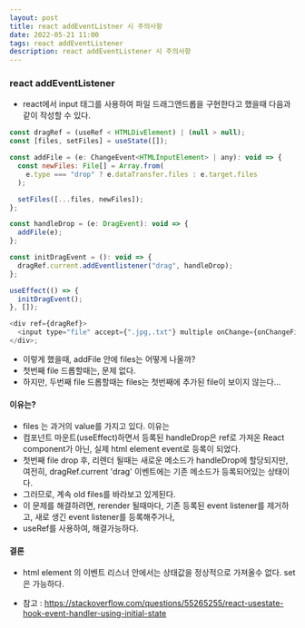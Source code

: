 ```yaml
---
layout: post
title: react addEventListner 시 주의사항
date: 2022-05-21 11:00
tags: react addEventListener
description: react addEventListener 시 주의사항
---
```


### react addEventListener

- react에서 input 태그를 사용하여 파일 드래그앤드롭을 구현한다고 했을때 다음과 같이 작성할 수 있다.

```javascript
const dragRef = (useRef < HTMLDivElement) | (null > null);
const [files, setFiles] = useState([]);

const addFile = (e: ChangeEvent<HTMLInputElement> | any): void => {
  const newFiles: File[] = Array.from(
    e.type === "drop" ? e.dataTransfer.files : e.target.files
  );

  setFiles([...files, newFiles]);
};

const handleDrop = (e: DragEvent): void => {
  addFile(e);
};

const initDragEvent = (): void => {
  dragRef.current.addEventlistener("drag", handleDrop);
};

useEffect(() => {
  initDragEvent();
}, []);

<div ref={dragRef}>
  <input type="file" accept={".jpg,.txt"} multiple onChange={onChangeFiles} />
</div>;
```

- 이렇게 했을때, addFile 안에 files는 어떻게 나올까?
- 첫번째 file 드롭할때는, 문제 없다.
- 하지만, 두번째 file 드롭할때는 files는 첫번째에 추가된 file이 보이지 않는다...

#### 이유는?

- files 는 과거의 value를 가지고 있다. 이유는
- 컴포넌트 마운트(useEffect)하면서 등록된 handleDrop은 ref로 가져온 React component가 아닌, 실제 html element event로 등록이 되었다.
- 첫번째 file drop 후, 리렌더 될때는 새로운 메소드가 handleDrop에 할당되지만, 여전히, dragRef.current 'drag' 이벤트에는 기존 메소드가 등록되어있는 상태이다.
- 그러므로, 계속 old files를 바라보고 있게된다.
- 이 문제를 해결하려면, rerender 될때마다, 기존 등록된 event listener를 제거하고, 새로 생긴 event listener를 등록해주거나,
- useRef를 사용하여, 해결가능하다.

#### 결론

- html element 의 이벤트 리스너 안에서는 상태값을 정상적으로 가져올수 없다. set은 가능하다.

- 참고 : https://stackoverflow.com/questions/55265255/react-usestate-hook-event-handler-using-initial-state
